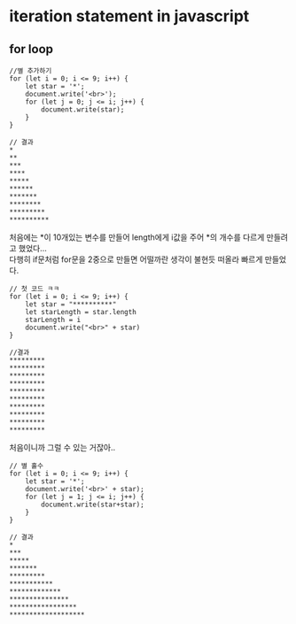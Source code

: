 # iteration statement in javascript

## for loop
    //별 추가하기
    for (let i = 0; i <= 9; i++) {
        let star = '*';
        document.write('<br>');
        for (let j = 0; j <= i; j++) {
            document.write(star);
        }
    }

    // 결과
    *
    **
    ***
    ****
    *****
    ******
    *******
    ********
    *********
    **********
처음에는 *이 10개있는 변수를 만들어 length에게 i값을 주어 *의 개수를 다르게 만들려고 했었다...<br>
다행히 if문처럼 for문을 2중으로 만들면 어떨까란 생각이 불현듯 떠올라 빠르게 만들었다.
    
    // 첫 코드 ㅋㅋ
    for (let i = 0; i <= 9; i++) {
        let star = "**********"
        let starLength = star.length
        starLength = i
        document.write("<br>" + star)
    }

    //결과
    *********
    *********
    *********
    *********
    *********
    *********
    *********
    *********
    *********
    *********
처음이니까 그럴 수 있는 거잖아..

    // 별 홀수
    for (let i = 0; i <= 9; i++) {
        let star = '*';
        document.write('<br>' + star);
        for (let j = 1; j <= i; j++) {
            document.write(star+star);
        }
    }

    // 결과
    *
    ***
    *****
    *******
    *********
    ***********
    *************
    ***************
    *****************
    *******************